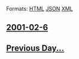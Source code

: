 
Formats: [HTML](2001/02/6/index.html)  [JSON](2001/02/6/index.json)  [XML](2001/02/6/index.xml)  

## [2001-02-6](/news/2001/02/6/index.md)

## [Previous Day...](/news/2001/02/5/index.md)

